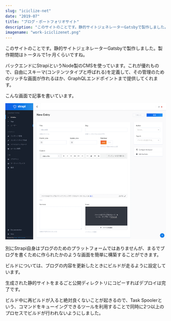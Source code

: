 ```yaml
---
slug: "iciclize-net"
date: "2019-07"
title: "ブログ・ポートフォリオサイト"
description: "このサイトのことです。静的サイトジェネレーターGatsbyで製作しました。"
imagename: "work-iciclizenet.png"
---
```

このサイトのことです。静的サイトジェネレーターGatsbyで製作しました。製作期間はトータルで1ヶ月くらいですね。

バックエンドにStrapiというNode製のCMSを使っています。これが優れもので、自由にスキーマ(コンテンツタイプと呼ばれる)を定義して、その管理のためのリッチな画面が作れるほか、GraphQLエンドポイントまで提供してくれます。

こんな画面で記事を書いています。

![Strapi screen](../../images/work-iciclizenet-strapi.png)

別にStrapi自身はブログのためのプラットフォームではありませんが、まるでブログを書くために作られたかのような画面を簡単に構築することができます。

ビルドについては、ブログの内容を更新したときにビルドが走るように設定しています。

生成された静的サイトをまるごと公開ディレクトリにコピーすればデプロイは完了です。

ビルド中に再ビルドが入ると絶対良くないことが起きるので、Task Spoolerという、コマンドをキューイングできるツールを利用することで同時に2つ以上のプロセスでビルドが行われないようにしました。
